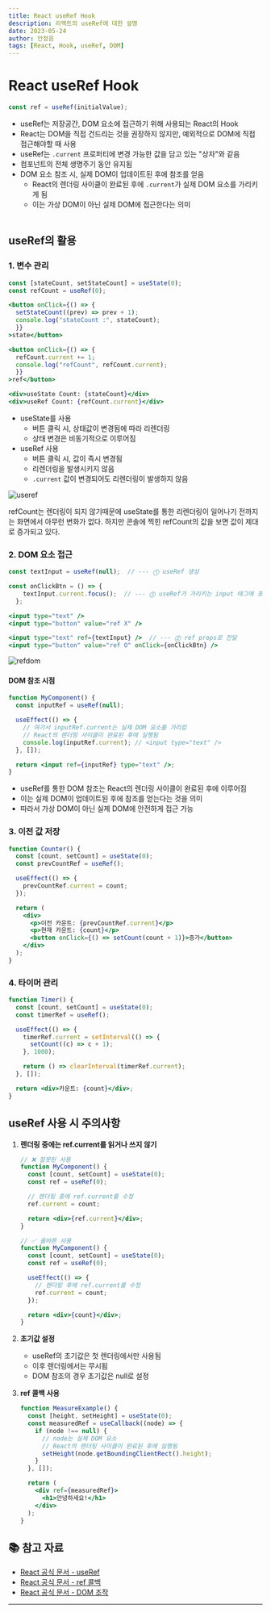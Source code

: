 ```yaml
---
title: React useRef Hook
description: 리액트의 useRef에 대한 설명
date: 2023-05-24
author: 안정음
tags: [React, Hook, useRef, DOM]
---
```


# React useRef Hook

```jsx
const ref = useRef(initialValue);
```

- useRef는 저장공간, DOM 요소에 접근하기 위해 사용되는 React의 Hook
- React는 DOM을 직접 건드리는 것을 권장하지 않지만, 예외적으로 DOM에 직접 접근해야할 때 사용
- useRef는 `.current` 프로퍼티에 변경 가능한 값을 담고 있는 "상자"와 같음
- 컴포넌트의 전체 생명주기 동안 유지됨
- DOM 요소 참조 시, 실제 DOM이 업데이트된 후에 참조를 얻음
  - React의 렌더링 사이클이 완료된 후에 `.current`가 실제 DOM 요소를 가리키게 됨
  - 이는 가상 DOM이 아닌 실제 DOM에 접근한다는 의미
    <br><br>

## useRef의 활용

### 1. 변수 관리

```jsx
const [stateCount, setStateCount] = useState(0);
const refCount = useRef(0);

<button onClick={() => {
  setStateCount((prev) => prev + 1);
  console.log("stateCount :", stateCount);
  }}
>state</button>

<button onClick={() => {
  refCount.current += 1;
  console.log("refCount", refCount.current);
  }}
>ref</button>

<div>useState Count: {stateCount}</div>
<div>useRef Count: {refCount.current}</div>
```

- useState를 사용
  - 버튼 클릭 시, 상태값이 변경됨에 따라 리렌더링
  - 상태 변경은 비동기적으로 이루어짐
- useRef 사용
  - 버튼 클릭 시, 값이 즉시 변경됨
  - 리렌더링을 발생시키지 않음
  - `.current` 값이 변경되어도 리렌더링이 발생하지 않음

![useref](https://github.com/July249/get_a_job/assets/77143425/9e5e28ad-dea7-463e-b34f-abc33920a5d9)

refCount는 렌더링이 되지 않기때문에 useState를 통한 리렌더링이 일어나기 전까지는 화면에서 아무런 변화가 없다. 하지만 콘솔에 찍힌 refCount의 값을 보면 값이 제대로 증가되고 있다.

### 2. DOM 요소 접근

```jsx
const textInput = useRef(null);  // --- ⓵ useRef 생성

const onClickBtn = () => {
    textInput.current.focus();  // --- ⓷ useRef가 가리키는 input 태그에 포커스 이벤트 적용
  };

<input type="text" />
<input type="button" value="ref X" />

<input type="text" ref={textInput} />  // --- ⓶ ref props로 전달
<input type="button" value="ref O" onClick={onClickBtn} />
```

![refdom](https://github.com/July249/get_a_job/assets/77143425/a5fa6075-d428-48eb-8dc2-7aefad038ce2)

#### DOM 참조 시점

```jsx
function MyComponent() {
  const inputRef = useRef(null);

  useEffect(() => {
    // 여기서 inputRef.current는 실제 DOM 요소를 가리킴
    // React의 렌더링 사이클이 완료된 후에 실행됨
    console.log(inputRef.current); // <input type="text" />
  }, []);

  return <input ref={inputRef} type="text" />;
}
```

- useRef를 통한 DOM 참조는 React의 렌더링 사이클이 완료된 후에 이루어짐
- 이는 실제 DOM이 업데이트된 후에 참조를 얻는다는 것을 의미
- 따라서 가상 DOM이 아닌 실제 DOM에 안전하게 접근 가능

### 3. 이전 값 저장

```jsx
function Counter() {
  const [count, setCount] = useState(0);
  const prevCountRef = useRef();

  useEffect(() => {
    prevCountRef.current = count;
  });

  return (
    <div>
      <p>이전 카운트: {prevCountRef.current}</p>
      <p>현재 카운트: {count}</p>
      <button onClick={() => setCount(count + 1)}>증가</button>
    </div>
  );
}
```

### 4. 타이머 관리

```jsx
function Timer() {
  const [count, setCount] = useState(0);
  const timerRef = useRef();

  useEffect(() => {
    timerRef.current = setInterval(() => {
      setCount((c) => c + 1);
    }, 1000);

    return () => clearInterval(timerRef.current);
  }, []);

  return <div>카운트: {count}</div>;
}
```

## useRef 사용 시 주의사항

1. **렌더링 중에는 ref.current를 읽거나 쓰지 않기**

   ```jsx
   // ❌ 잘못된 사용
   function MyComponent() {
     const [count, setCount] = useState(0);
     const ref = useRef(0);

     // 렌더링 중에 ref.current를 수정
     ref.current = count;

     return <div>{ref.current}</div>;
   }

   // ✅ 올바른 사용
   function MyComponent() {
     const [count, setCount] = useState(0);
     const ref = useRef(0);

     useEffect(() => {
       // 렌더링 후에 ref.current를 수정
       ref.current = count;
     });

     return <div>{count}</div>;
   }
   ```

2. **초기값 설정**

   - useRef의 초기값은 첫 렌더링에서만 사용됨
   - 이후 렌더링에서는 무시됨
   - DOM 참조의 경우 초기값은 null로 설정

3. **ref 콜백 사용**

   ```jsx
   function MeasureExample() {
     const [height, setHeight] = useState(0);
     const measuredRef = useCallback((node) => {
       if (node !== null) {
         // node는 실제 DOM 요소
         // React의 렌더링 사이클이 완료된 후에 실행됨
         setHeight(node.getBoundingClientRect().height);
       }
     }, []);

     return (
       <div ref={measuredRef}>
         <h1>안녕하세요!</h1>
       </div>
     );
   }
   ```

## 📚 참고 자료

- [React 공식 문서 - useRef](https://react.dev/reference/react/useRef)
- [React 공식 문서 - ref 콜백](https://react.dev/learn/manipulating-the-dom-with-refs#how-to-manage-a-list-of-refs-using-a-ref-callback)
- [React 공식 문서 - DOM 조작](https://react.dev/learn/manipulating-the-dom-with-refs)

---
